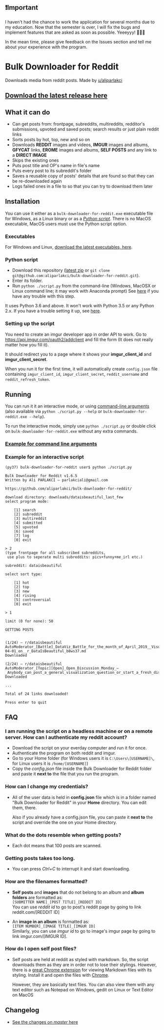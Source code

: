 ## ❗Important

I haven't had the chance to work the application for several months due to my education. Now that the semester is over, I will fix the bugs and implement features that are asked as soon as possible. Yeeeyyy! 🎉🎉🎉 
  
In the mean time, please give feedback on the Issues section and tell me about your experience with the program.

# Bulk Downloader for Reddit

Downloads media from reddit posts. Made by [u/aliparlakci](https://reddit.com/u/aliparlakci)

## [Download the latest release here](https://github.com/aliparlakci/bulk-downloader-for-reddit/releases/latest)

## What it can do

- Can get posts from: frontpage, subreddits, multireddits, redditor's submissions, upvoted and saved posts; search results or just plain reddit links
- Sorts posts by hot, top, new and so on
- Downloads **REDDIT** images and videos, **IMGUR** images and albums, **GFYCAT** links, **EROME** images and albums, **SELF POSTS** and any link to a **DIRECT IMAGE**
- Skips the existing ones
- Puts post title and OP's name in file's name
- Puts every post to its subreddit's folder
- Saves a reusable copy of posts' details that are found so that they can be re-downloaded again
- Logs failed ones in a file to so that you can try to download them later

## Installation

You can use it either as a `bulk-downloader-for-reddit.exe` executable file for Windows, as a Linux binary or as a *[Python script](#python-script)*. There is no MacOS executable, MacOS users must use the Python script option. 

### Executables

For Windows and Linux, [download the latest executables, here](https://github.com/aliparlakci/bulk-downloader-for-reddit/releases/latest).

### Python script

* Download this repository ([latest zip](https://github.com/aliparlakci/bulk-downloader-for-reddit/archive/master.zip) or `git clone git@github.com:aliparlakci/bulk-downloader-for-reddit.git`).
* Enter its folder.
* Run `python ./script.py` from the command-line (Windows, MacOSX or Linux command line; it may work with Anaconda prompt) See [here](docs/INTERPRET_FROM_SOURCE.md#finding-the-correct-keyword-for-python) if you have any trouble with this step.

It uses Python 3.6 and above. It won't work with Python 3.5 or any Python 2.x. If you have a trouble setting it up, see [here](docs/INTERPRET_FROM_SOURCE.md).


### Setting up the script

You need to create an imgur developer app in order API to work. Go to https://api.imgur.com/oauth2/addclient and fill the form (It does not really matter how you fill it).

It should redirect you to a page where it shows your **imgur_client_id** and **imgur_client_secret**.

When you run it for the first time, it will automatically create `config.json` file containing `imgur_client_id`, `imgur_client_secret`, `reddit_username` and `reddit_refresh_token`.


## Running

You can run it it an interactive mode, or using [command-line arguments](docs/COMMAND_LINE_ARGUMENTS.md) (also available via `python ./script.py --help` or `bulk-downloader-for-reddit.exe --help`).

To run the interactive mode, simply use `python ./script.py` or double click on `bulk-downloader-for-reddit.exe` without any extra commands.

### [Example for command line arguments](docs/COMMAND_LINE_ARGUMENTS.md#examples)

### Example for an interactive script

```
(py37) bulk-downloader-for-reddit user$ python ./script.py

Bulk Downloader for Reddit v1.6.5
Written by Ali PARLAKCI – parlakciali@gmail.com

https://github.com/aliparlakci/bulk-downloader-for-reddit/

download directory: downloads/dataisbeautiful_last_few
select program mode:

    [1] search
    [2] subreddit
    [3] multireddit
    [4] submitted
    [5] upvoted
    [6] saved
    [7] log
    [0] exit

> 2
(type frontpage for all subscribed subreddits,
 use plus to seperate multi subreddits: pics+funny+me_irl etc.)

subreddit: dataisbeautiful

select sort type:

    [1] hot
    [2] top
    [3] new
    [4] rising
    [5] controversial
    [0] exit

> 1

limit (0 for none): 50

GETTING POSTS


(1/24) – r/dataisbeautiful
AutoModerator_[Battle]_DataViz_Battle_for_the_month_of_April_2019__Visualize_the_April_Fool's_Prank_for_2019-04-01_on__r_DataIsBeautiful_b8ws37.md
Downloaded

(2/24) – r/dataisbeautiful
AutoModerator_[Topic][Open]_Open_Discussion_Monday_—_Anybody_can_post_a_general_visualization_question_or_start_a_fresh_discussion!_bg1wej.md
Downloaded

...

Total of 24 links downloaded!

Press enter to quit
```


## FAQ

### I am running the script on a headless machine or on a remote server. How can I authenticate my reddit account?
- Download the script on your everday computer and run it for once.
- Authenticate the program on both reddit and imgur.
- Go to your Home folder (for Windows users it is `C:\Users\[USERNAME]\`, for Linux users it is `/home/[USERNAME]`)
- Copy the *config.json* file inside the Bulk Downloader for Reddit folder and paste it **next to** the file that you run the program.

### How can I change my credentials?
- All of the user data is held in **config.json** file which is in a folder named "Bulk Downloader for Reddit" in your **Home** directory. You can edit them, there.  

  Also if you already have a config.json file, you can paste it **next to** the script and override the one on your Home directory. 

### What do the dots resemble when getting posts?
- Each dot means that 100 posts are scanned.

### Getting posts takes too long.
- You can press *Ctrl+C* to interrupt it and start downloading.

### How are the filenames formatted?
- **Self posts** and **images** that do not belong to an album and **album folders** are formatted as:  
  `[SUBMITTER NAME]_[POST TITLE]_[REDDIT ID]`  
  You can use *reddit id* to go to post's reddit page by going to link reddit.com/[REDDIT ID]

- An **image in an album** is formatted as:  
  `[ITEM NUMBER]_[IMAGE TITLE]_[IMGUR ID]`  
  Similarly, you can use *imgur id* to go to image's imgur page by going to link imgur.com/[IMGUR ID].

### How do I open self post files?
- Self posts are held at reddit as styled with markdown. So, the script downloads them as they are in order not to lose their stylings.
  However, there is a [great Chrome extension](https://chrome.google.com/webstore/detail/markdown-viewer/ckkdlimhmcjmikdlpkmbgfkaikojcbjk) for viewing Markdown files with its styling. Install it and open the files with [Chrome](https://www.google.com/intl/tr/chrome/).  

  However, they are basically text files. You can also view them with any text editor such as Notepad on Windows, gedit on Linux or Text Editor on MacOS

## Changelog

* [See the changes on *master* here](docs/CHANGELOG.md)
